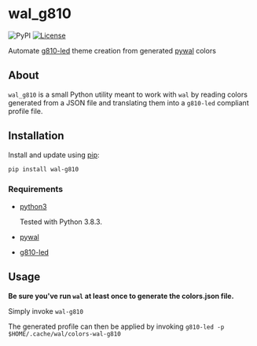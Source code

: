 # wal_g810
![PyPI](https://img.shields.io/pypi/v/wal-g810)
[![License](https://img.shields.io/badge/license-MIT-green.svg?style=flat)](http://opensource.org/licenses/MIT)

Automate [g810-led](https://github.com/MatMoul/g810-led) theme creation from generated [pywal](https://github.com/dylanaraps/pywal) colors

## About

`wal_g810` is a small Python utility meant to work with `wal` by reading colors generated from a JSON file and translating them into a `g810-led` compliant profile file.

## Installation

Install and update using [pip](https://pip.pypa.io/en/stable/quickstart/):  

```bash
pip install wal-g810
```

### Requirements

* [python3](https://www.python.org/)

    Tested with Python 3.8.3.

* [pywal](https://github.com/dylanaraps/pywal)

* [g810-led](https://github.com/MatMoul/g810-led)

## Usage

**Be sure you've run `wal` at least once to generate the colors.json file.**

Simply invoke `wal-g810`  

The generated profile can then be applied by invoking `g810-led -p $HOME/.cache/wal/colors-wal-g810`
